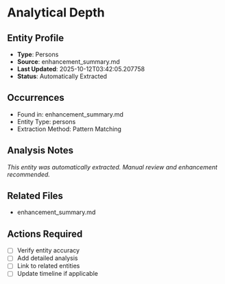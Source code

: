 # Analytical Depth

## Entity Profile
- **Type**: Persons
- **Source**: enhancement_summary.md
- **Last Updated**: 2025-10-12T03:42:05.207758
- **Status**: Automatically Extracted

## Occurrences
- Found in: enhancement_summary.md
- Entity Type: persons
- Extraction Method: Pattern Matching

## Analysis Notes
*This entity was automatically extracted. Manual review and enhancement recommended.*

## Related Files
- enhancement_summary.md

## Actions Required
- [ ] Verify entity accuracy
- [ ] Add detailed analysis
- [ ] Link to related entities
- [ ] Update timeline if applicable
